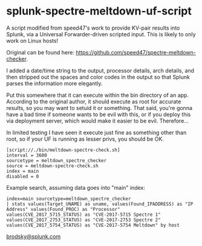 # splunk-spectre-meltdown-uf-script
A script modified from speed47's work to provide KV-pair results into Splunk, via a Universal Forwarder-driven scripted input. This is likely to only work on Linux hosts!

Original can be found here: https://github.com/speed47/spectre-meltdown-checker.

I added a date/time string to the output, processor details, arch details, and then stripped out the spaces and color codes in the output so that Splunk parses the information more elegantly.

Put this somewhere that it can execute within the bin directory of an app. According to the original author, it should execute as root for accurate results, so you may want to setuid it or something. That said, you're gonna have a bad time if someone wants to be evil with this, or if you deploy this via deployment server, which would make it easier to be evil. Therefore...

In limited testing I have seen it execute just fine as something other than root, so if your UF is running as lesser privs, you should be OK.

```
[script://./bin/meltdown-spectre-check.sh]
interval = 3600
sourcetype = meltdown_spectre_checker
source = meltdown-spectre-check.sh
index = main
disabled = 0
```

Example search, assuming data goes into "main" index:

```
index=main sourcetype=meltdown_spectre_checker
| stats values(Target_UNAME) as uname, values(Found_IPADDRESS) as "IP Address" values(Found_PROC) as "Processor" values(CVE_2017_5715_STATUS) as "CVE-2017-5715 Spectre 1" values(CVE_2017_2753_STATUS) as "CVE-2017-2753 Spectre 2" values(CVE_2017_5754_STATUS) as "CVE-2017-5754 Meltdown" by host
```

brodsky@splunk.com
